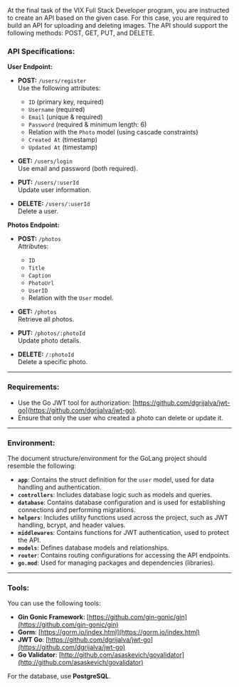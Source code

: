 At the final task of the VIX Full Stack Developer program, you are instructed to create an API based on the given case. For this case, you are required to build an API for uploading and deleting images. The API should support the following methods: POST, GET, PUT, and DELETE.

### API Specifications:

**User Endpoint:**

- **POST:** `/users/register`  
  Use the following attributes:  
  - `ID` (primary key, required)  
  - `Username` (required)  
  - `Email` (unique & required)  
  - `Password` (required & minimum length: 6)  
  - Relation with the `Photo` model (using cascade constraints)  
  - `Created At` (timestamp)  
  - `Updated At` (timestamp)  

- **GET:** `/users/login`  
  Use email and password (both required).  

- **PUT:** `/users/:userId`  
  Update user information.  

- **DELETE:** `/users/:userId`  
  Delete a user.

**Photos Endpoint:**

- **POST:** `/photos`  
  Attributes:  
  - `ID`  
  - `Title`  
  - `Caption`  
  - `PhotoUrl`  
  - `UserID`  
  - Relation with the `User` model.  

- **GET:** `/photos`  
  Retrieve all photos.

- **PUT:** `/photos/:photoId`  
  Update photo details.

- **DELETE:** `/:photoId`  
  Delete a specific photo.  

---

### Requirements:
- Use the Go JWT tool for authorization: [https://github.com/dgrijalva/jwt-go](https://github.com/dgrijalva/jwt-go).  
- Ensure that only the user who created a photo can delete or update it.

---

### Environment:
The document structure/environment for the GoLang project should resemble the following:  

- **`app`**: Contains the struct definition for the `user` model, used for data handling and authentication.  
- **`controllers`**: Includes database logic such as models and queries.  
- **`database`**: Contains database configuration and is used for establishing connections and performing migrations.  
- **`helpers`**: Includes utility functions used across the project, such as JWT handling, bcrypt, and header values.  
- **`middlewares`**: Contains functions for JWT authentication, used to protect the API.  
- **`models`**: Defines database models and relationships.  
- **`router`**: Contains routing configurations for accessing the API endpoints.  
- **`go.mod`**: Used for managing packages and dependencies (libraries).  

---

### Tools:  

You can use the following tools:  

- **Gin Gonic Framework**: [https://github.com/gin-gonic/gin](https://github.com/gin-gonic/gin)  
- **Gorm**: [https://gorm.io/index.html](https://gorm.io/index.html)  
- **JWT Go**: [https://github.com/dgrijalva/jwt-go](https://github.com/dgrijalva/jwt-go)  
- **Go Validator**: [http://github.com/asaskevich/govalidator](http://github.com/asaskevich/govalidator)  

For the database, use **PostgreSQL**.  

